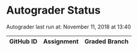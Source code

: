 # Autograder Status
Autograder last run at: November 11, 2018 at 13:40

| GitHub ID | Assignment | Graded Branch |
|-----------|------------|---------------|
